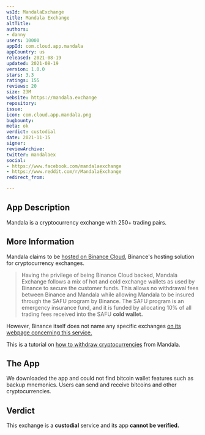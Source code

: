 ```yaml
---
wsId: MandalaExchange
title: Mandala Exchange
altTitle: 
authors:
- danny
users: 10000
appId: com.cloud.app.mandala
appCountry: us
released: 2021-08-19
updated: 2021-08-19
version: 1.0.0
stars: 3.3
ratings: 155
reviews: 20
size: 23M
website: https://mandala.exchange
repository: 
issue: 
icon: com.cloud.app.mandala.png
bugbounty: 
meta: ok
verdict: custodial
date: 2021-11-15
signer: 
reviewArchive: 
twitter: mandalaex
social:
- https://www.facebook.com/mandalaexchange
- https://www.reddit.com/r/MandalaExchange
redirect_from: 

---
```


## App Description

Mandala is a cryptocurrency exchange with 250+ trading pairs.

## More Information

Mandala claims to be [hosted on Binance Cloud](https://www.mandala.exchange/post/mandala-where-security-is-paramount), Binance's hosting solution for cryptocurrency exchanges. 

> Having the privilege of being Binance Cloud backed, Mandala Exchange follows a mix of hot and cold exchange wallets as used by Binance to secure the customer funds. This allows no withdrawal fees between Binance and Mandala while allowing Mandala to be insured through the SAFU program by Binance. The SAFU program is an emergency insurance fund, and it is funded by allocating 10% of all trading fees received into the SAFU **cold wallet.**

However, Binance itself does not name any specific exchanges [on its webpage concerning this service.](https://cloud.binance.com/)

This is a tutorial on [how to withdraw cryptocurrencies](https://support.mandala.exchange/hc/en-us/articles/4409894331671-How-to-Withdraw-Cryptocurrency-from-Mandala) from Mandala.

## The App

We downloaded the app and could not find bitcoin wallet features such as backup mnemonics. Users can send and receive bitcoins and other cryptocurrencies.

## Verdict

This exchange is a **custodial** service and its app **cannot be verified.**
